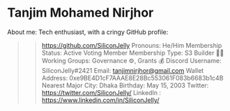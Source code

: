 # Tanjim Mohamed Nirjhor

About me: Tech enthusiast, with a cringy GitHub profile:
>>  https://github.com/SiliconJelly
Pronouns: He/Him
Membership Status: Active Voting Member
Membership Type: S3 Builder 🧑‍🚀
Working Groups: Governance ⚙️, Grants 💰
Discord Username: SiliconJelly#2421
Email: tanjimnirjhor@gmail.com
Wallet Address: 0xe9BE4D1cF7AAAE8E28Bc553061F083b6683b1c4B
Nearest Major City: Dhaka
Birthday: May 15, 2003
Twitter: https://twitter.com/SiliconJelly/
LinkedIn : https://www.linkedin.com/in/SiliconJelly/